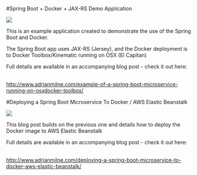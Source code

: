 #Spring Boot + Docker + JAX-RS Demo Application


<img src="http://www.adrianmilne.com/wp-content/uploads/2016/08/feature-image-template.png"/>

This is an example application created to demonstrate the use of the Spring Boot and Docker.

The Spring Boot app uses JAX-RS (Jersey), and the Docker deployment is to Docker Toolbox/Kinematic running on OSX (El Capitan)


Full details are available in an accompanying blog post - check it out here:

<br /><a href="http://www.adrianmilne.com/example-of-a-spring-boot-microservice-running-on-osxdocker-toolbox/">http://www.adrianmilne.com/example-of-a-spring-boot-microservice-running-on-osxdocker-toolbox/</a>


#Deploying a Spring Boot Microservice To Docker / AWS Elastic Beanstalk

<img src="http://www.adrianmilne.com/wp-content/uploads/2016/08/feature-image-template_edited-1.png"/>

This blog post builds on the previous one and details how to deploy the Docker image to AWS Elastic Beanstalk

Full details are available in an accompanying blog post - check it out here:

<br /><a href="http://www.adrianmilne.com/deploying-a-spring-boot-microservice-to-docker-aws-elastic-beanstalk/">http://www.adrianmilne.com/deploying-a-spring-boot-microservice-to-docker-aws-elastic-beanstalk/</a>


